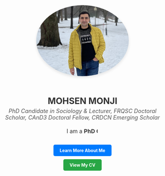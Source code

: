 <style>
  /* Container for the animated text */
  .animated-text-container {
    display: inline-block;
    text-align: center;
    overflow: hidden;
    white-space: nowrap;
    border-right: 2px solid #007bff;
    font-size: 18px;
    font-weight: normal;
    color: #333;
    animation: typing 8s steps(60, end), blink 0.5s step-end infinite;
  }

  /* Typing effect */
  @keyframes typing {
    from {
      width: 0;
    }
    to {
      width: 100%;
    }
  }

  /* Blinking cursor */
  @keyframes blink {
    from,
    to {
      border-color: transparent;
    }
    50% {
      border-color: #007bff;
    }
  }
</style>

<div style="text-align: center; margin-top: 50px;">
  <!-- Profile Image -->
  <img src="images/profile.PNG" alt="Profile Picture of Mohsen Monji" style="max-width: 300px; height: auto; border-radius: 50%; margin-bottom: 20px; box-shadow: 0px 4px 10px rgba(0, 0, 0, 0.1);">
  
  <!-- Name -->
  <h1 style="color: #333; margin-bottom: 5px;">MOHSEN MONJI</h1>
  
  <!-- Subtitle -->
  <p style="font-style: italic; font-size: 18px; margin-top: 5px; color: #555;">
    PhD Candidate in Sociology & Lecturer, FRQSC Doctoral Scholar, CAnD3 Doctoral Fellow, CRDCN Emerging Scholar
  </p>

  <!-- Animated Description -->
  <div style="max-width: 700px; margin: 0 auto; line-height: 1.8;">
    <div class="animated-text-container">
      I am a <strong>PhD Candidate in Sociology</strong> at Concordia University, a <strong>CAnD3 Doctoral Fellow</strong> at McGill University, and a <strong>CRDCN Emerging Scholar</strong>. My research focuses on <strong>social determinants of mental health</strong> and disparities in outcomes among <strong>youth</strong> and <strong>young adults</strong>.
    </div>
  </div>
  
  <!-- Buttons -->
  <div style="margin-top: 20px;">
    <a href="/about-me/" style="display: inline-block; padding: 10px 20px; background-color: #007BFF; color: white; text-decoration: none; border-radius: 5px; font-weight: bold; margin-bottom: 10px;">Learn More About Me</a><br>
    <a href="/curriculum/" style="display: inline-block; padding: 10px 20px; background-color: #28A745; color: white; text-decoration: none; border-radius: 5px; font-weight: bold;">View My CV</a>
  </div>
</div>
